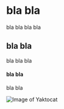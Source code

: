 # bla bla

bla bla bla bla

## bla bla 

bla bla bla

#### bla bla 

bla bla

![Image of Yaktocat](https://octodex.github.com/images/yaktocat.png)
